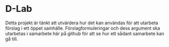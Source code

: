 # D-Lab

Detta projekt är tänkt att utvärdera hur det kan användas för att utarbeta förslag i ett öppet samhälle.
Förslagformuleringar och dess argument ska utarbetas i samarbete här på github för att se hur ett sådant samarbete kan gå till.

